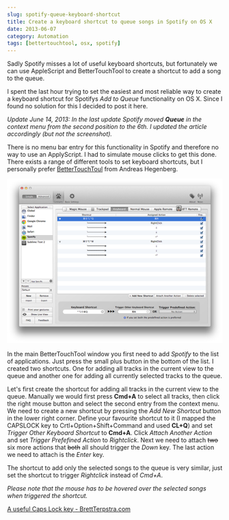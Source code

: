 ```yaml
---
slug: spotify-queue-keyboard-shortcut
title: Create a keyboard shortcut to queue songs in Spotify on OS X
date: 2013-06-07
category: Automation
tags: [bettertouchtool, osx, spotify]
---
```


Sadly Spotify misses a lot of useful keyboard shortcuts, but fortunately we can use AppleScript and BetterTouchTool to create a shortcut to add a song to the queue.

I spent the last hour trying to set the easiest and most reliable way to create a keyboard shortcut for Spotifys _Add to Queue_ functionality on OS X. Since I found no solution for this I decided to post it here.

_Update June 14, 2013: In the last update Spotify moved **Queue** in the context menu from the second position to the 6th. I updated the article accordingly (but not the screenshot)._

There is no menu bar entry for this functionality in Spotify and therefore no way to use an ApplyScript. I had to simulate mouse clicks to get this done. There exists a range of different tools to set keyboard shortcuts, but I personally prefer [BetterTouchToul](http://www.bettertouchtool.net) from Andreas Hegenberg.

[![BetterTouchTool](./bettertouchtool.png)](/img/articles/spotify-queue-keyboard-shortcut/bettertouchtool.png)

In the main BetterTouchTool window you first need to add _Spotify_ to the list of applications. Just press the small plus button in the bottom of the list. I created two shortcuts. One for adding all tracks in the current view to the queue and another one for adding all currently selected tracks to the queue.

Let's first create the shortcut for adding all tracks in the current view to the queue. Manually we would first press **Cmd+A** to select all tracks, then click the right mouse button and select the second entry from the context menu. We need to create a new shortcut by pressing the _Add New Shortcut_ button in the lower right corner. Define your favourite shortcut to it (I mapped the CAPSLOCK key to Crtl+Option+Shift+Command and used **CL+Q**) and set _Trigger Other Keyboard Shortcut_ to **Cmd+A**. Click _Attach Another Action_ and set _Trigger Prefefined Action_ to _Rightclick_. Next we need to attach <strike>two</strike> six more actions that <strike>both</strike> all should trigger the _Down_ key. The last action we need to attach is the _Enter_ key.

The shortcut to add only the selected songs to the queue is very similar, just set the shortcut to trigger _Rightclick_ instead of _Cmd+A_.

_Please note that the mouse has to be hovered over the selected songs when triggered the shortcut._

[A useful Caps Lock key - BrettTerpstra.com](http://brettterpstra.com/2012/12/08/a-useful-caps-lock-key/)
